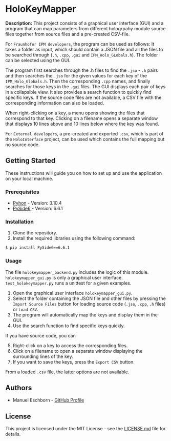 # HoloKeyMapper

**Description:** This project consists of a graphical user interface (GUI) and a program that can map parameters from different hologrpahy module source files together from source files and a pre-created CSV-file.

For `Fraunhofer IPM developers`, the program can be used  as follows: It takes a folder as input, which should contain a JSON file and all the files to be searched through (`.h`, `.cpp`, `.gui` and `IPM_Holo_GLobals.h`). The folder can be selected using the GUI.

The program first searches through the .h files to find the `.jso` - `.h` pairs and then searches the `.jso` for the given values for each key of the `IPM_Holo_Globals.h`. Then the corresponding `.cpp` names, and finally searches for those keys in the `.gui` files. The GUI displays each pair of keys in a collapsible view. It also provides a search function to quickly find specific keys. If the source code files are not available, a CSV file with the corresponding information can also be loaded.

When right-clicking on a key, a menu opens showing the files that correspond to that key. Clicking on a filename opens a separate window that displays 10 lines above and 10 lines below where the key was found.

For `External developers`, a pre-created and exported `.csv`, which is part of the `HoloInterface` project, can be used which contains the full mapping but no source code. 

## Getting Started

These instructions will guide you on how to set up and use the application on your local machine.

### Prerequisites
- [Pyhon](https://www.python.org/) - Version: 3.10.4
- [PySide6](https://doc.qt.io/qtforpython-6/) - Version: 6.6.1

### Installation

1. Clone the repository.
2. Install the required libraries using the following command:

```bash
$ pip install PySide6==6.6.1
```

### Usage

The file `holokeymapper_backend.py` includes the logic of this module. `holokeymapper_gui.py` is only a graphical user interface. `test_holokeymapper.py` runs a unittest for a given examples. 

1. Open the graphical user interface `holokeymapper_gui.py`.
2. Select the folder containing the JSON file and other files by pressing the `Import Source Files` button for loading source code (`.jso`, `.cpp`, `.h` files) or `Load CSV`.
3. The program will automatically map the keys and display them in the GUI.
4. Use the search function to find specific keys quickly.

If you have source code, you can

5. Right-click on a key to access the corresponding files.
6. Click on a filename to open a separate window displaying the surrounding lines of the key.
7. If you want to save the keys, press the `Export CSV` button.

From a loaded `.csv` file, the latter options are not available.

## Authors

- Manuel Eschborn - [GitHub Profile](https://github.com/ElManu93)

## License

This project is licensed under the MIT License - see the [LICENSE.md](link_to_license_file) file for details.

